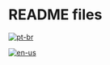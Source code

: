 # README files

[![pt-br](https://img.shields.io/badge/lang-pt--br-green.svg)](https://github.com/puffdapaz/pythonIPEA/blob/main/README.pt-br.md)

[![en-us](https://img.shields.io/badge/lang-en--us-red.svg)](https://github.com/puffdapaz/pythonIPEA/blob/main/README.en_us.md)
